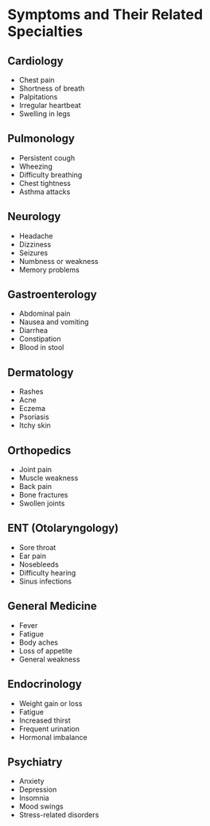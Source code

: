 # Symptoms and Their Related Specialties

## Cardiology
- Chest pain
- Shortness of breath
- Palpitations
- Irregular heartbeat
- Swelling in legs

## Pulmonology
- Persistent cough
- Wheezing
- Difficulty breathing
- Chest tightness
- Asthma attacks

## Neurology
- Headache
- Dizziness
- Seizures
- Numbness or weakness
- Memory problems

## Gastroenterology
- Abdominal pain
- Nausea and vomiting
- Diarrhea
- Constipation
- Blood in stool

## Dermatology
- Rashes
- Acne
- Eczema
- Psoriasis
- Itchy skin

## Orthopedics
- Joint pain
- Muscle weakness
- Back pain
- Bone fractures
- Swollen joints

## ENT (Otolaryngology)
- Sore throat
- Ear pain
- Nosebleeds
- Difficulty hearing
- Sinus infections

## General Medicine
- Fever
- Fatigue
- Body aches
- Loss of appetite
- General weakness

## Endocrinology
- Weight gain or loss
- Fatigue
- Increased thirst
- Frequent urination
- Hormonal imbalance

## Psychiatry
- Anxiety
- Depression
- Insomnia
- Mood swings
- Stress-related disorders
